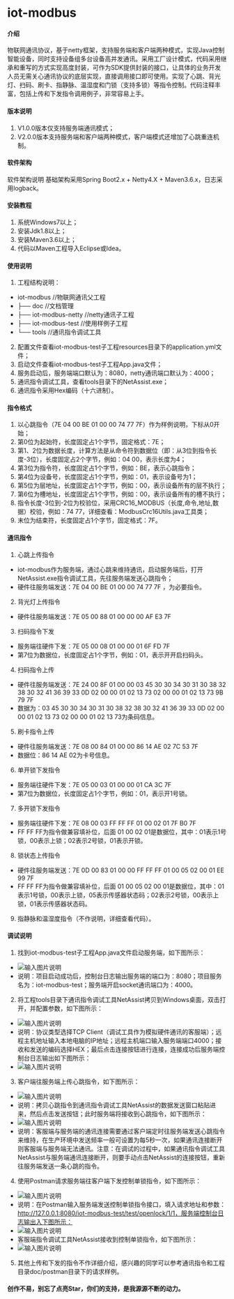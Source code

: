 # iot-modbus

#### 介绍
物联网通讯协议，基于netty框架，支持服务端和客户端两种模式，实现Java控制智能设备，同时支持设备组多台设备高并发通讯。采用工厂设计模式，代码采用继承和重写的方式实现高度封装，可作为SDK提供封装的接口，让具体的业务开发人员无需关心通讯协议的底层实现，直接调用接口即可使用。实现了心跳、背光灯、扫码、刷卡、指静脉、温湿度和门锁（支持多锁）等指令控制。代码注释丰富，包括上传和下发指令调用例子，非常容易上手。

#### 版本说明
1.  V1.0.0版本仅支持服务端通讯模式；
2.  V2.0.0版本支持服务端和客户端两种模式，客户端模式还增加了心跳重连机制。

#### 软件架构
软件架构说明
基础架构采用Spring Boot2.x + Netty4.X + Maven3.6.x，日志采用logback。

#### 安装教程

1.  系统Windows7以上；
2.  安装Jdk1.8以上；
2.  安装Maven3.6以上；
3.  代码以Maven工程导入Eclipse或Idea。

#### 使用说明

1.  工程结构说明：
- iot-modbus                //物联网通讯父工程
- ├── doc                   //文档管理
- ├── iot-modbus-netty      //netty通讯子工程
- ├── iot-modbus-test       //使用样例子工程
- └── tools                 //通讯指令调试工具
2.  配置文件查看iot-modbus-test子工程resources目录下的application.yml文件；
3.  启动文件查看iot-modbus-test子工程App.java文件；
4.  服务启动后，服务端端口默认为：8080，netty通讯端口默认为：4000；
5.  通讯指令调试工具，查看tools目录下的NetAssist.exe；
6.  通讯指令采用Hex编码（十六进制）。

#### 指令格式

1.  以心跳指令（7E 04 00 BE 01 00 00 74 77 7F）作为样例说明，下标从0开始；
2.  第0位为起始符，长度固定占1个字节，固定格式：7E；
3.  第1、2位为数据长度，计算方法是从命令符到数据位（即：从3位到指令长度-3位），长度固定占2个字节，例如：04 00，表示长度为4；
4.  第3位为指令符，长度固定占1个字节，例如：BE，表示心跳指令；
5.  第4位为设备号，长度固定占1个字节，例如：01，表示设备号为1；
6.  第5位为层地址，长度固定占1个字节，例如：00，表示设备所有的层不执行；
7.  第6位为槽地址，长度固定占1个字节，例如：00，表示设备所有的槽不执行；
8.  指令长度-3位到-2位为校验位，采用CRC16_MODBUS（长度,命令,地址,数据）校验，例如：74 77，详细查看：ModbusCrc16Utils.java工具类；
9.  末位为结束符，长度固定占1个字节，固定格式：7F。

#### 通讯指令

1.  心跳上传指令
- iot-modbus作为服务端，通过心跳来维持通讯，启动服务端后，打开NetAssist.exe指令调试工具，先往服务端发送心跳指令；
- 硬件往服务端发送：7E 04 00 BE 01 00 00 74 77 7F ，为必要指令。
2.  背光灯上传指令
- 硬件往服务端发送：7E 05 00 88 01 00 00 00 AF E3 7F 
3.  扫码指令下发
- 服务端往硬件下发：7E 05 00 08 01 00 00 01 6F FD 7F 
- 第7位为数据位，长度固定占1个字节，例如：01，表示开开启扫码头。
4.  扫码指令上传
- 硬件往服务端发送：7E 24 00 8F 01 00 00 03 45 30 30 34 30 31 30 38 32 38 30 32 41 36 39 33 0D 02 00 00 01 02 13 73 02 00 00 01 02 13 73 9B 79 7F
- 数据为：03 45 30 30 34 30 31 30 38 32 38 30 32 41 36 39 33 0D 02 00 00 01 02 13 73 02 00 00 01 02 13 73为条码信息。
5.  刷卡指令上传
- 硬件往服务端发送：7E 08 00 84 01 00 00 86 14 AE 02 7C 53 7F 
- 数据位：86 14 AE 02为卡号信息。
6.  单开锁下发指令
- 服务端往硬件下发：7E 05 00 03 01 00 00 01 CA 3C 7F
- 第7位为数据位，长度固定占1个字节，例如：01，表示开1号锁。
7.  多开锁下发指令
- 服务端往硬件下发：7E 08 00 03 FF FF FF 01 00 02 01 7F B0 7F 
- FF FF FF为指令做兼容填补位，后面 01 00 02 01是数据位，其中：01表示1号锁，00表示上锁；02表示2号锁，01表示开锁。
8.  锁状态上传指令
- 硬件往服务端发送：7E 0D 00 83 01 00 00 FF FF FF 01 00 05 02 00 01 EE 99 7F 
- FF FF FF为指令做兼容填补位，后面 01 00 05 02 00 01是数据位，其中：01表示1号锁，00表示上锁，05表示传感器状态码；02表示2号锁，00表示上锁，01表示传感器状态码。
9. 指静脉和温湿度指令（不作说明，详细查看代码）。

#### 调试说明

1.  找到iot-modbus-test子工程App.java文件启动服务端，如下图所示：
- ![输入图片说明](doc/picture/1%E9%A1%B9%E7%9B%AE%E5%90%AF%E5%8A%A8.png)
- 说明：项目启动成功后，控制台日志输出服务端的端口为：8080；项目服务名为：iot-modbus-test；服务端开启socket通讯端口为：4000。
2.  将工程tools目录下通讯指令调试工具NetAssist拷贝到Windows桌面，双击打开，并配置参数，如下图所示：
- ![输入图片说明](doc/picture/2NetAssist%E5%8F%82%E6%95%B0%E9%85%8D%E7%BD%AE.png)
- 说明：协议类型选择TCP Client（调试工具作为模拟硬件通讯的客服端）；远程主机地址输入本地电脑的IP地址；远程主机端口输入服务端端口4000；接收和发送的编码选择HEX；最后点击连接按钮进行连接，连接成功后服务端控制台日志输出如下图所示：
- ![输入图片说明](doc/picture/3%E8%BF%9E%E6%8E%A5%E6%88%90%E5%8A%9F.png)
3.  客户端往服务端上传心跳指令，如下图所示：
- ![输入图片说明](doc/picture/4%E5%AE%A2%E6%88%B7%E7%AB%AF%E5%BF%83%E8%B7%B3%E6%8C%87%E4%BB%A4%E4%B8%8A%E4%BC%A0.png)
- 说明：拷贝心跳指令到通讯指令调试工具NetAssist的数据发送窗口粘贴进来，然后点击发送按钮；此时服务端将接收到心跳指令，如下图所示：
- ![输入图片说明](doc/picture/5%E6%9C%8D%E5%8A%A1%E7%AB%AF%E6%8E%A5%E6%94%B6%E5%88%B0%E5%BF%83%E8%B7%B3%E6%8C%87%E4%BB%A4.png)
- 说明：客服端与服务端的通讯连接需要通过客户端定时往服务端发送心跳指令来维持，在生产环境中发送频率一般可设置为每5秒一次，如果通讯连接断开则客服端与服务端无法通讯。注意：在调试的过程中，如果通讯指令调试工具NetAssist与服务端通讯连接断开，则要手动点击NetAssist的连接按钮，重新往服务端发送一条心跳的指令。
4.  使用Postman请求服务端往客户端下发控制单锁指令，如下图所示：
- ![输入图片说明](doc/picture/6postman%E8%AF%B7%E6%B1%82%E4%B8%8B%E5%8F%91%E6%8E%A7%E5%88%B6%E5%8D%95%E9%94%81%E6%8C%87%E4%BB%A4.png)
- 说明：在Postman输入服务端发送控制单锁指令接口，填入请求地址和参数：http://127.0.0.1:8080/iot-modbus-test/test/openlock/1/1，服务端控制台日志输出入下图所示：
- ![输入图片说明](doc/picture/7%E6%9C%8D%E5%8A%A1%E7%AB%AF%E4%B8%8B%E5%8F%91%E6%8E%A7%E5%88%B6%E5%8D%95%E9%94%81%E6%8C%87%E4%BB%A4.png)
- 客服端指令调试工具NetAssist接收到控制单锁指令，如下图所示：
- ![输入图片说明](doc/picture/8%E6%9C%8D%E5%8A%A1%E7%AB%AF%E6%8E%A5%E6%94%B6%E5%88%B0%E6%8E%A7%E5%88%B6%E5%8D%95%E9%94%81%E6%8C%87%E4%BB%A4.png)
5.  其他上传和下发的指令不作详细介绍，感兴趣的同学可以参考通讯指令和工程目录doc/postman目录下的请求样例。

#### 创作不易，别忘了点亮Star，你们的支持，是我源源不断的动力。
